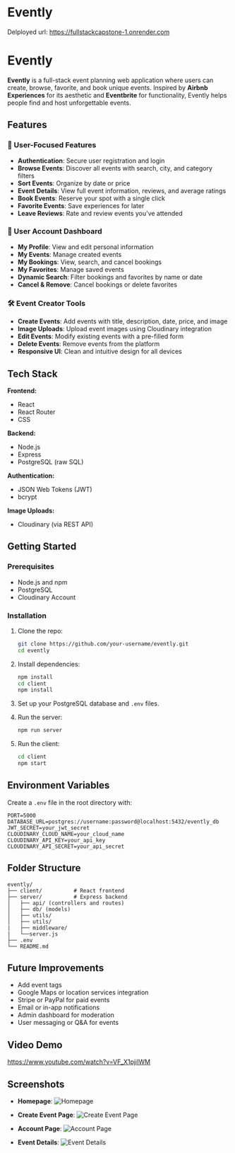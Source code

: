 # Evently
Delployed url: https://fullstackcapstone-1.onrender.com

# Evently

**Evently** is a full-stack event planning web application where users can create, browse, favorite, and book unique events. Inspired by **Airbnb Experiences** for its aesthetic and **Eventbrite** for functionality, Evently helps people find and host unforgettable events.

## Features

### 🌟 User-Focused Features
- **Authentication**: Secure user registration and login
- **Browse Events**: Discover all events with search, city, and category filters
- **Sort Events**: Organize by date or price
- **Event Details**: View full event information, reviews, and average ratings
- **Book Events**: Reserve your spot with a single click
- **Favorite Events**: Save experiences for later
- **Leave Reviews**: Rate and review events you've attended

### 👤 User Account Dashboard
- **My Profile**: View and edit personal information
- **My Events**: Manage created events
- **My Bookings**: View, search, and cancel bookings
- **My Favorites**: Manage saved events
- **Dynamic Search**: Filter bookings and favorites by name or date
- **Cancel & Remove**: Cancel bookings or delete favorites

### 🛠 Event Creator Tools
- **Create Events**: Add events with title, description, date, price, and image
- **Image Uploads**: Upload event images using Cloudinary integration
- **Edit Events**: Modify existing events with a pre-filled form
- **Delete Events**: Remove events from the platform
- **Responsive UI**: Clean and intuitive design for all devices

## Tech Stack

**Frontend:**
- React
- React Router
- CSS

**Backend:**
- Node.js
- Express
- PostgreSQL (raw SQL)

**Authentication:**
- JSON Web Tokens (JWT)
- bcrypt

**Image Uploads:**
- Cloudinary (via REST API)

## Getting Started

### Prerequisites
- Node.js and npm
- PostgreSQL
- Cloudinary Account

### Installation

1. Clone the repo:
   ```bash
   git clone https://github.com/your-username/evently.git
   cd evently
   ```

2. Install dependencies:
   ```bash
   npm install
   cd client
   npm install
   ```

3. Set up your PostgreSQL database and `.env` files.

4. Run the server:
   ```bash
   npm run server
   ```

5. Run the client:
   ```bash
   cd client
   npm start
   ```

## Environment Variables

Create a `.env` file in the root directory with:

```env
PORT=5000
DATABASE_URL=postgres://username:password@localhost:5432/evently_db
JWT_SECRET=your_jwt_secret
CLOUDINARY_CLOUD_NAME=your_cloud_name
CLOUDINARY_API_KEY=your_api_key
CLOUDINARY_API_SECRET=your_api_secret
```

## Folder Structure

```
evently/
├── client/          # React frontend
├── server/          # Express backend
│   ├── api/ (controllers and routes)
│   ├── db/ (models)
│   ├── utils/
│   ├── utils/
|   ├── middleware/
|   └──server.js
├── .env
└── README.md
```

## Future Improvements

- Add event tags
- Google Maps or location services integration
- Stripe or PayPal for paid events
- Email or in-app notifications
- Admin dashboard for moderation
- User messaging or Q&A for events

## Video Demo
https://www.youtube.com/watch?v=VF_X1pjiIWM

## Screenshots

- **Homepage**:
![Homepage](./client/src/assets/imgs/Screenshot%202025-04-02%20131525.png)

- **Create Event Page**:
![Create Event Page](./client/src/assets/imgs/Screenshot%202025-04-02%20131547.png)

- **Account Page**:
![Account Page](./client/src/assets/imgs/Screenshot%202025-04-02%20131620.png)

- **Event Details**:
![Event Details](./client/src/assets/imgs/Screenshot%202025-04-02%20131725.png)


